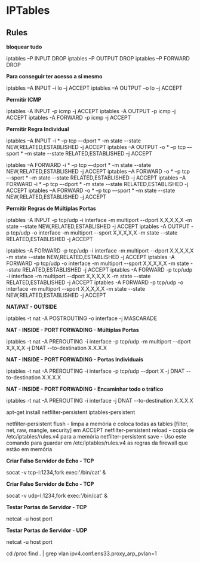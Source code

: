 # IPTables

## Rules

**bloquear tudo**

iptables –P INPUT DROP
iptables –P OUTPUT DROP
iptables –P FORWARD DROP

**Para conseguir ter acesso a si mesmo**

iptables –A INPUT –i lo –j ACCEPT
iptables –A OUTPUT –o lo –j ACCEPT

**Permitir ICMP**

iptables -A INPUT -p icmp  -j ACCEPT
iptables -A OUTPUT -p icmp -j ACCEPT
iptables -A FORWARD -p icmp -j ACCEPT

**Permitir Regra Individual**

iptables –A INPUT -i * –p tcp –-dport * -m state --state NEW,RELATED,ESTABLISHED -j ACCEPT
iptables –A OUTPUT -o * –p tcp –-sport * –m state --state RELATED,ESTABLISHED –j ACCEPT

iptables –A FORWARD -i * –p tcp –-dport * -m state --state NEW,RELATED,ESTABLISHED -j ACCEPT
iptables –A FORWARD -o * –p tcp –-sport * –m state --state RELATED,ESTABLISHED –j ACCEPT
iptables –A FORWARD -i * –p tcp –-dport * -m state --state RELATED,ESTABLISHED -j ACCEPT
iptables –A FORWARD -o * –p tcp –-sport * –m state --state NEW,RELATED,ESTABLISHED –j ACCEPT


**Permitir Regras de Múltiplas Portas**

iptables -A INPUT -p tcp/udp -i interface -m  multiport --dport X,X,X,X,X  -m state --state NEW,RELATED,ESTABLISHED -j ACCEPT
iptables -A OUTPUT -p tcp/udp -o interface -m  multiport --sport X,X,X,X,X -m state --state RELATED,ESTABLISHED -j ACCEPT

iptables -A FORWARD -p tcp/udp -i interface -m  multiport --dport X,X,X,X,X  -m state --state NEW,RELATED,ESTABLISHED -j ACCEPT
iptables -A FORWARD -p tcp/udp -o interface -m  multiport --sport X,X,X,X,X -m state --state RELATED,ESTABLISHED -j ACCEPT
iptables -A FORWARD -p tcp/udp -i interface -m  multiport --dport X,X,X,X,X  -m state --state RELATED,ESTABLISHED -j ACCEPT
iptables -A FORWARD -p tcp/udp -o interface -m  multiport --sport X,X,X,X,X -m state --state NEW,RELATED,ESTABLISHED -j ACCEPT

**NAT/PAT - OUTSIDE**

iptables -t nat -A POSTROUTING -o interface -j MASCARADE 

**NAT - INSIDE - PORT FORWADING - Múltiplas Portas**

iptables -t nat -A PREROUTING -i interface -p tcp/udp -m multiport --dport X,X,X,X -j DNAT --to-destination X.X.X.X  

**NAT - INSIDE - PORT FORWADING - Portas Individuais**

iptables -t nat -A PREROUTING -i interface -p tcp/udp --dport X -j DNAT --to-destination X.X.X.X

**NAT - INSIDE - PORT FORWADING - Encaminhar todo o tráfico**

iptables -t nat -A PREROUTING -i interface -j DNAT --to-destination X.X.X.X

apt-get install netfilter-persistent iptables-persistent

netfilter-persistent flush - limpa a memória e coloca todas as tables [filter, net, raw, mangle, security] em ACCEPT 
netfilter-persistent reload - copia de /etc/iptables/rules.v4 para a memória
netfilter-persistent save  - Uso este comando para guardar em /etc/iptables/rules.v4 as regras da firewall que estão em memória

**Criar Falso Servidor de Echo - TCP**

socat -v tcp-l:1234,fork exec:'/bin/cat' &

**Criar Falso Servidor de Echo - TCP**

socat -v udp-l:1234,fork exec:'/bin/cat' &

**Testar Portas de Servidor - TCP**

netcat -u host port

**Testar Portas de Servidor - UDP**

netcat -u host port

cd /proc 
find . | grep vlan
ipv4.conf.ens33.proxy_arp_pvlan=1
